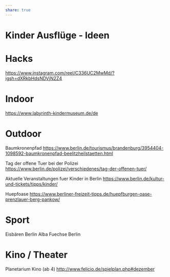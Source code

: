 ```yaml
---
share: true
---
```

# Kinder Ausflüge - Ideen

# Hacks
https://www.instagram.com/reel/C336UC2MwMd/?igsh=dXRkbHdsNDVjN2Z4

# Indoor
https://www.labyrinth-kindermuseum.de/de

# Outdoor
Baumkronenpfad
https://www.berlin.de/tourismus/brandenburg/3954404-1098592-baumkronenpfad-beelitzheilstaetten.html

Tag der offene Tuer bei der Polizei
https://www.berlin.de/polizei/verschiedenes/tag-der-offenen-tuer/

Aktuelle Veranstaltungen fuer Kinder in Berlin 
https://www.berlin.de/kultur-und-tickets/tipps/kinder/

Huepfoase
https://www.berliner-freizeit-tipps.de/huepfburgen-oase-prenzlauer-berg-pankow/

# Sport
Eisbären Berlin
Alba
Fuechse Berlin

# Kino / Theater
Planetarium Kino (ab 4)
http://www.felicio.de/spielplan.php#dezember

